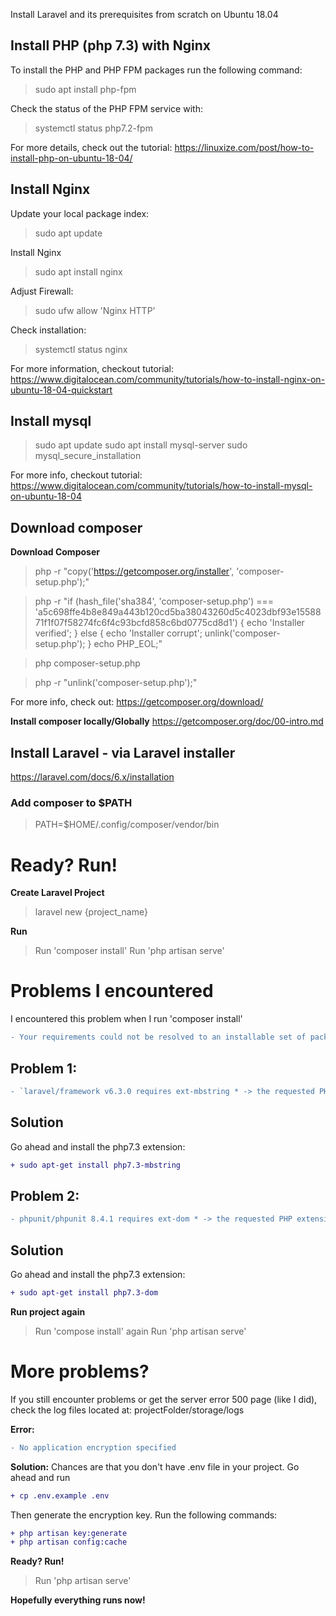Install Laravel and its prerequisites from scratch on Ubuntu 18.04

 ## Install PHP (php 7.3) with Nginx
 
 To install the PHP and PHP FPM packages run the following command:
 >sudo apt install php-fpm
 
 Check the status of the PHP FPM service with:
 >systemctl status php7.2-fpm
 
 For more details, check out the tutorial:
https://linuxize.com/post/how-to-install-php-on-ubuntu-18-04/

 ## Install Nginx
 Update your local package index:
 >sudo apt update
 
 Install Nginx
 >sudo apt install nginx

Adjust Firewall:
>sudo ufw allow 'Nginx HTTP'

Check installation:
 >systemctl status nginx

For more information, checkout tutorial:
https://www.digitalocean.com/community/tutorials/how-to-install-nginx-on-ubuntu-18-04-quickstart

## Install mysql
> sudo apt update
> sudo apt install mysql-server
> sudo mysql_secure_installation

For more info, checkout tutorial:
https://www.digitalocean.com/community/tutorials/how-to-install-mysql-on-ubuntu-18-04

## Download composer

**Download Composer**
> php -r "copy('https://getcomposer.org/installer', 'composer-setup.php');"

> php -r "if (hash_file('sha384', 'composer-setup.php') === 'a5c698ffe4b8e849a443b120cd5ba38043260d5c4023dbf93e1558871f1f07f58274fc6f4c93bcfd858c6bd0775cd8d1') { echo 'Installer verified'; } else { echo 'Installer corrupt'; unlink('composer-setup.php'); } echo PHP_EOL;"

> php composer-setup.php

>php -r "unlink('composer-setup.php');"

For more info, check out:
https://getcomposer.org/download/

**Install composer locally/Globally**
https://getcomposer.org/doc/00-intro.md

## Install Laravel - via Laravel installer
https://laravel.com/docs/6.x/installation


### Add composer to $PATH

> PATH=$HOME/.config/composer/vendor/bin


# Ready? Run!

**Create Laravel Project**
> laravel new {project_name}

**Run**
> Run 'composer install'
> Run 'php artisan serve'


# Problems I encountered
I encountered this problem when I run 'composer install'
```diff
- Your requirements could not be resolved to an installable set of packages
```
## Problem 1:
```diff
- `laravel/framework v6.3.0 requires ext-mbstring * -> the requested PHP extension mbstring is missing from your system.`
```
## Solution
Go ahead and install the php7.3 extension:
```diff
+ sudo apt-get install php7.3-mbstring
```

## Problem 2:
```diff
- phpunit/phpunit 8.4.1 requires ext-dom * -> the requested PHP extension dom is missing from your system.
```
## Solution
Go ahead and install the php7.3 extension:
```diff
+ sudo apt-get install php7.3-dom
```

**Run project again**
>Run 'compose install' again
>Run 'php artisan serve'

# More problems?
If you still encounter problems or get the server error 500 page (like I did), check the log files located at: projectFolder/storage/logs

**Error:** 
```diff
- No application encryption specified
```

**Solution:**
 Chances are that you don't have .env file in your project.
 Go ahead and run 
 ``` diff
 + cp .env.example .env
```
  
 Then generate the encryption key. Run the following commands:
 ``` diff
 + php artisan key:generate
 + php artisan config:cache
  ``` 
  
**Ready? Run!**
> Run 'php artisan serve'

**Hopefully everything runs now!**
